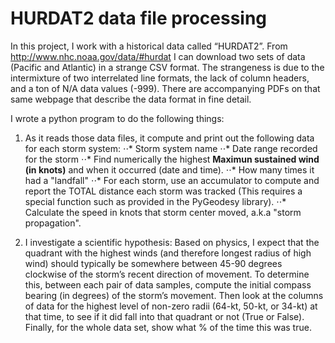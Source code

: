 # HURDAT2 data file processing

In this project, I work with a historical data called “HURDAT2”. From http://www.nhc.noaa.gov/data/#hurdat I can download two sets of data (Pacific and Atlantic) in a strange CSV format. The strangeness is due to the intermixture of two interrelated line formats, the lack of column headers, and a ton of N/A data values (-999). There are accompanying PDFs on that same webpage that describe the data format in fine detail.

I wrote a python program to do the following things:
1. As it reads those data files, it compute and print out the following data for each storm system:
⋅⋅* Storm system name
⋅⋅* Date range recorded for the storm
⋅⋅* Find numerically the highest **Maximun sustained wind (in knots)** and when it occurred (date and time). 
⋅⋅* How many times it had a "landfall"
⋅⋅* For each storm, use an accumulator to compute and report the TOTAL distance each storm was tracked (This requires a special function such as provided in the PyGeodesy library).
⋅⋅* Calculate the speed in knots that storm center moved, a.k.a "storm propagation". 

2. I investigate a scientific hypothesis: Based on physics, I expect that the quadrant with the
highest winds (and therefore longest radius of high wind) should typically be somewhere between 45-90 degrees clockwise of the storm’s recent direction of movement. To determine this, between each pair of data samples, compute the initial compass bearing (in degrees) of the storm’s movement. Then look at the columns of data for the highest level of non-zero radii (64-kt, 50-kt, or 34-kt) at that time, to see if it did fall into that quadrant or not (True or False). Finally, for the whole data set, show what % of the time this was true.
